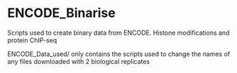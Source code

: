 # ENCODE_Binarise
Scripts used to create binary data from ENCODE. Histone modifications and protein ChIP-seq

ENCODE_Data_used/ only contains the scripts used to change the names of any files downloaded with 2 biological replicates
